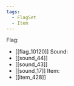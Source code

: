 ```yaml
---
tags:
  - FlagSet
  - Item
---
```

Flag:
- [[flag_10120]]
Sound:
- [[sound_44]]
- [[sound_43]]
- [[sound_17]]
Item:
- [[item_428]]
